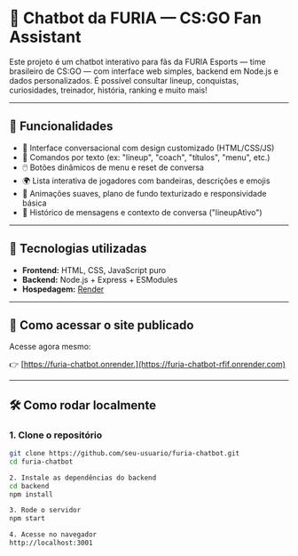 # 🐾 Chatbot da FURIA — CS:GO Fan Assistant

Este projeto é um chatbot interativo para fãs da FURIA Esports — time brasileiro de CS:GO — com interface web simples, backend em Node.js e dados personalizados. É possível consultar lineup, conquistas, curiosidades, treinador, história, ranking e muito mais!

---

## 📌 Funcionalidades

- 🤖 Interface conversacional com design customizado (HTML/CSS/JS)
- 🎯 Comandos por texto (ex: "lineup", "coach", "títulos", "menu", etc.)
- 🖱️ Botões dinâmicos de menu e reset de conversa
- 🌍 Lista interativa de jogadores com bandeiras, descrições e emojis
- 🎨 Animações suaves, plano de fundo texturizado e responsividade básica
- 🧠 Histórico de mensagens e contexto de conversa ("lineupAtivo")

---

## 🧠 Tecnologias utilizadas

- **Frontend:** HTML, CSS, JavaScript puro
- **Backend:** Node.js + Express + ESModules
- **Hospedagem:** [Render](https://render.com)

---

## 🚀 Como acessar o site publicado

Acesse agora mesmo:

👉 [https://furia-chatbot.onrender.](https://furia-chatbot-rfif.onrender.com)


---

## 🛠️ Como rodar localmente

### 1. Clone o repositório

```bash
git clone https://github.com/seu-usuario/furia-chatbot.git
cd furia-chatbot

2. Instale as dependências do backend
cd backend
npm install

3. Rode o servidor
npm start

4. Acesse no navegador
http://localhost:3001
